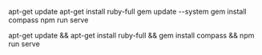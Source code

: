 apt-get update
apt-get install ruby-full
gem update --system
gem install compass
npm run serve


apt-get update && apt-get install ruby-full && gem install compass && npm run serve
